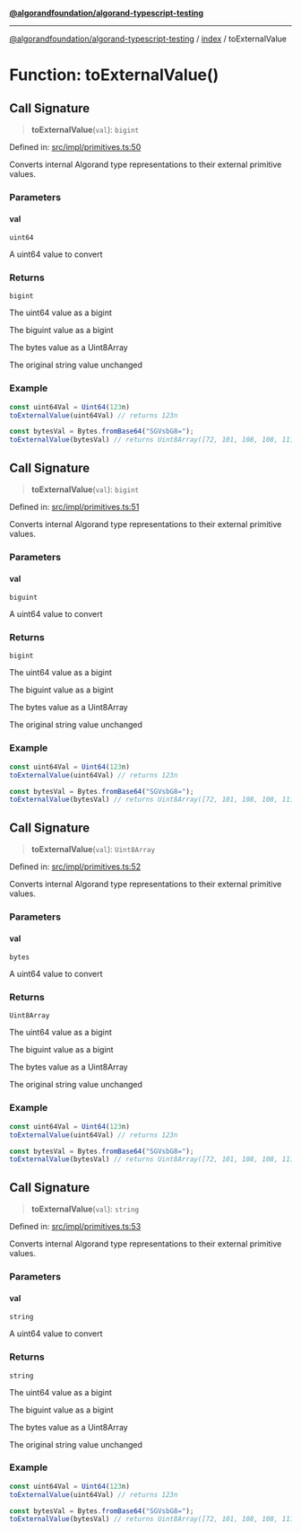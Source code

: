 [**@algorandfoundation/algorand-typescript-testing**](../../README.md)

***

[@algorandfoundation/algorand-typescript-testing](../../README.md) / [index](../README.md) / toExternalValue

# Function: toExternalValue()

## Call Signature

> **toExternalValue**(`val`): `bigint`

Defined in: [src/impl/primitives.ts:50](https://github.com/algorandfoundation/algorand-typescript-testing/blob/main/src/impl/primitives.ts#L50)

Converts internal Algorand type representations to their external primitive values.

### Parameters

#### val

`uint64`

A uint64 value to convert

### Returns

`bigint`

The uint64 value as a bigint

The biguint value as a bigint

The bytes value as a Uint8Array

The original string value unchanged

### Example

```ts
const uint64Val = Uint64(123n)
toExternalValue(uint64Val) // returns 123n

const bytesVal = Bytes.fromBase64("SGVsbG8=");
toExternalValue(bytesVal) // returns Uint8Array([72, 101, 108, 108, 111])
```

## Call Signature

> **toExternalValue**(`val`): `bigint`

Defined in: [src/impl/primitives.ts:51](https://github.com/algorandfoundation/algorand-typescript-testing/blob/main/src/impl/primitives.ts#L51)

Converts internal Algorand type representations to their external primitive values.

### Parameters

#### val

`biguint`

A uint64 value to convert

### Returns

`bigint`

The uint64 value as a bigint

The biguint value as a bigint

The bytes value as a Uint8Array

The original string value unchanged

### Example

```ts
const uint64Val = Uint64(123n)
toExternalValue(uint64Val) // returns 123n

const bytesVal = Bytes.fromBase64("SGVsbG8=");
toExternalValue(bytesVal) // returns Uint8Array([72, 101, 108, 108, 111])
```

## Call Signature

> **toExternalValue**(`val`): `Uint8Array`

Defined in: [src/impl/primitives.ts:52](https://github.com/algorandfoundation/algorand-typescript-testing/blob/main/src/impl/primitives.ts#L52)

Converts internal Algorand type representations to their external primitive values.

### Parameters

#### val

`bytes`

A uint64 value to convert

### Returns

`Uint8Array`

The uint64 value as a bigint

The biguint value as a bigint

The bytes value as a Uint8Array

The original string value unchanged

### Example

```ts
const uint64Val = Uint64(123n)
toExternalValue(uint64Val) // returns 123n

const bytesVal = Bytes.fromBase64("SGVsbG8=");
toExternalValue(bytesVal) // returns Uint8Array([72, 101, 108, 108, 111])
```

## Call Signature

> **toExternalValue**(`val`): `string`

Defined in: [src/impl/primitives.ts:53](https://github.com/algorandfoundation/algorand-typescript-testing/blob/main/src/impl/primitives.ts#L53)

Converts internal Algorand type representations to their external primitive values.

### Parameters

#### val

`string`

A uint64 value to convert

### Returns

`string`

The uint64 value as a bigint

The biguint value as a bigint

The bytes value as a Uint8Array

The original string value unchanged

### Example

```ts
const uint64Val = Uint64(123n)
toExternalValue(uint64Val) // returns 123n

const bytesVal = Bytes.fromBase64("SGVsbG8=");
toExternalValue(bytesVal) // returns Uint8Array([72, 101, 108, 108, 111])
```
